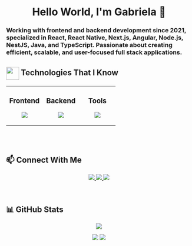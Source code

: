 ### 
<div align="center"> 
  <h1>Hello World, I'm Gabriela 👋</h1>
</div>

### Working with frontend and backend development since 2021, specialized in React, React Native, Next.js, Angular, Node.js, NestJS, Java, and TypeScript. Passionate about creating efficient, scalable, and user-focused full stack applications.

## <img align="center" src="https://media2.giphy.com/media/QssGEmpkyEOhBCb7e1/giphy.gif?cid=ecf05e47a0n3gi1bfqntqmob8g9aid1oyj2wr3ds3mg700bl&rid=giphy.gif" width ="35"/> Technologies That I Know

<table align="center"><tr><td valign="top" width="33%">

### <div align="center"> Frontend </div>

<p align="center">
<img src="https://skillicons.dev/icons?i=ts,js,react,nextjs,angular,css,html&theme=light&perline=3" />
</p>

</td><td valign="top" width="33%">

### <div align="center"> Backend </div>

<p align="center">
<img src="https://skillicons.dev/icons?i=nodejs,nestjs,java,postgres&theme=dark&perline=3" />
</p>

</td><td valign="top" width="33%">

### <div align="center"> Tools </div>

<p align="center">
<img src="https://skillicons.dev/icons?i=aws,vercel,github,git,vscode,figma&theme=dark&perline=3" />
</p>

</td></tr></table>
<br/><br/>

## 📫 Connect With Me

<div align="center">
<a href="mailto:gabrielalimact@gmail.com" target="_blank">
<img src="https://skillicons.dev/icons?i=gmail&theme=dark&perline=3" />
</a>
<a href="https://www.linkedin.com/in/gabrielalimact/" target="_blank">
<img src="https://skillicons.dev/icons?i=linkedin&theme=dark&perline=3" />
</a>
<a href="https://www.instagram.com/dailygabriela.dev/" target="_blank">
<img src="https://skillicons.dev/icons?i=instagram&theme=dark&perline=3" />
</a>
</div>  
<br/><br/>

## 📊 GitHub Stats
<div align="center"> 

![](http://github-profile-summary-cards.vercel.app/api/cards/profile-details?username=gabrielalimact&theme=react)

![](http://github-profile-summary-cards.vercel.app/api/cards/stats?username=gabrielalimact&theme=react)
![](http://github-profile-summary-cards.vercel.app/api/cards/repos-per-language?username=gabrielalimact&theme=react)

</div>
